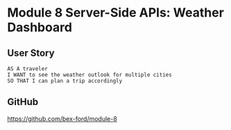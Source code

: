 # Module 8 Server-Side APIs: Weather Dashboard
 
## User Story

```text
AS A traveler
I WANT to see the weather outlook for multiple cities
SO THAT I can plan a trip accordingly
```

## GitHub

https://github.com/bex-ford/module-8